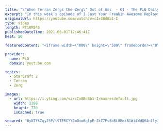 ```yaml
---
title: "\"When Terran Zergs the Zerg\" Out of Gas  - G1 - The PiG Daily #196"
excerpt: "In this week’s episode of I Cast Your Freakin Awesome Replays (ICYFAR) players had to win without taking any gas outside their main base!\r \r NEW ICYFAR Challenge: \"Skirmishes\" - You're only allowed to fight with 24 units or less at a time. (Bonus for no T3 units!) Send submissions to eonblu95@gmail.com"
originalUrl: https://youtube.com/watch?v=cIx0BdBb1-I
type: video
length: PT18M54S
publishedDateTime: 2021-06-01T12:46:41Z
heat: 50

featuredContent: "<iframe width=\"800\" height=\"500\" frameborder=\"0\" src=\"https://www.youtube.com/embed/cIx0BdBb1-I\" allow=\"accelerometer; autoplay; encrypted-media; gyroscope; picture-in-picture\" allowfullscreen></iframe>"

provider:
  name: PiG
  domain: youtube.com

topics:
  - StarCraft 2
  - Terran
  - Zerg

images:
  - url: https://i.ytimg.com/vi/cIx0BdBb1-I/maxresdefault.jpg
    width: 1280
    height: 720
    isCached: true

secured: "0yNTZkZqy23P/t9TERCYYJmOvu6qlpErJkZ7Fs5bBLUBmi81Wi4WdQ64n1lyI9Q4nIg0kSGy3PubEjFBDaiH1GuXzoWzVA2LL/VsOII2l+IAJkj/9Kzm8kT0oDRN4kk4XOQ8IodTCRkEnevCrmVIK29ahshK+ZMu4PfZzT1c/aZ727tuirAjjMjM3L8T4zHB67HF1nu/zQuVVqkgYDSM86jKm9BhCMAEMHSq48jBbJS4o0MMWpOWIEggzZ+iYW1F/DXGCLG67+cIVFqozJY7FeCtNn8ZeR7VAwCHdHsGLUJYrSrd94vb9GfgeSvy58bCsQpdQ94HRrk/ES+g1WPGkgYcbYrT+PCdAid5ufbUDtJbVpRECRV1yzVis/iW5Sn6Qz2/y0wIs0gysV+h8kv4yXPPFDZsNjsQ7QCwptehuYI=;ZNbBsuThvihbPeBNdG/N9Q=="
---
```


